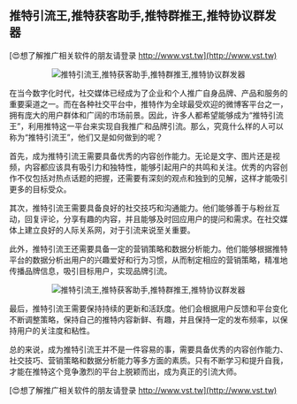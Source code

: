 ## **推特引流王,推特获客助手,推特群推王,推特协议群发器**

[😍想了解推广相关软件的朋友请登录 http://www.vst.tw](http://www.vst.tw)

 <center><img src="https://vst.tw/MP4/tuiguang/png/1.png" alt="推特引流王,推特获客助手,推特群推王,推特协议群发器"></center>

在当今数字化时代，社交媒体已经成为了企业和个人推广自身品牌、产品和服务的重要渠道之一。而在各种社交平台中，推特作为全球最受欢迎的微博客平台之一，拥有庞大的用户群体和广阔的市场前景。因此，许多人都希望能够成为“推特引流王”，利用推特这一平台来实现自我推广和品牌引流。那么，究竟什么样的人可以称为“推特引流王”，他们又是如何做到的呢？

首先，成为推特引流王需要具备优秀的内容创作能力。无论是文字、图片还是视频，内容都应该具有吸引力和独特性，能够引起用户的共鸣和关注。优秀的内容创作不仅包括对热点话题的把握，还需要有深刻的观点和独到的见解，这样才能吸引更多的目标受众。

其次，推特引流王需要具备良好的社交技巧和沟通能力。他们能够善于与粉丝互动，回复评论，分享有趣的内容，并且能够及时回应用户的提问和需求。在社交媒体上建立良好的人际关系网，对于引流来说至关重要。

此外，推特引流王还需要具备一定的营销策略和数据分析能力。他们能够根据推特平台的数据分析出用户的兴趣爱好和行为习惯，从而制定相应的营销策略，精准地传播品牌信息，吸引目标用户，实现品牌引流。

 <center><img src="https://vst.tw/MP4/tuiguang/png/4.png" alt="推特引流王,推特获客助手,推特群推王,推特协议群发器"></center>

最后，推特引流王需要保持持续的更新和活跃度。他们会根据用户反馈和平台变化不断调整策略，保持自己的推特内容新鲜、有趣，并且保持一定的发布频率，以保持用户的关注度和粘性。

总的来说，成为推特引流王并不是一件容易的事，需要具备优秀的内容创作能力、社交技巧、营销策略和数据分析能力等多方面的素质。只有不断学习和提升自我，才能在推特这个竞争激烈的平台上脱颖而出，成为真正的引流大师。

[😍想了解推广相关软件的朋友请登录 http://www.vst.tw](http://www.vst.tw)




